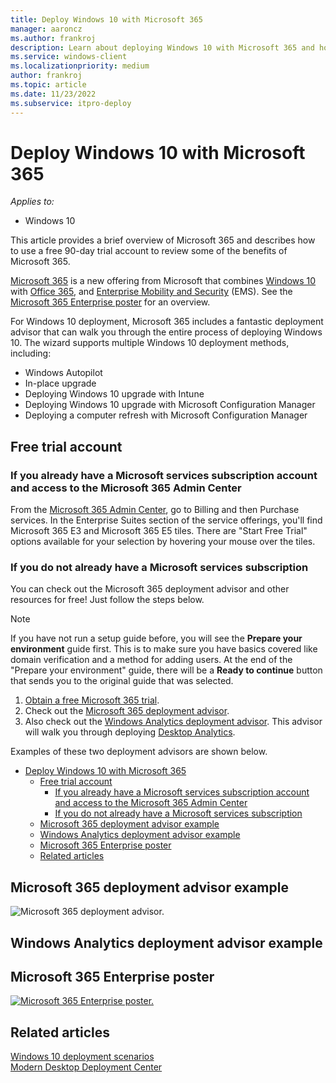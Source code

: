 ```yaml
---
title: Deploy Windows 10 with Microsoft 365
manager: aaroncz
ms.author: frankroj
description: Learn about deploying Windows 10 with Microsoft 365 and how to use a free 90-day trial account to review some of the benefits of Microsoft 365.
ms.service: windows-client
ms.localizationpriority: medium
author: frankroj
ms.topic: article
ms.date: 11/23/2022
ms.subservice: itpro-deploy
---
```


# Deploy Windows 10 with Microsoft 365

*Applies to:*

- Windows 10

This article provides a brief overview of Microsoft 365 and describes how to use a free 90-day trial account to review some of the benefits of Microsoft 365.

[Microsoft 365](https://www.microsoft.com/microsoft-365) is a new offering from Microsoft that combines [Windows 10](https://www.microsoft.com/windows/features) with [Office 365](https://www.microsoft.com/microsoft-365/office-365), and [Enterprise Mobility and Security](https://www.microsoft.com/cloud-platform/enterprise-mobility-security) (EMS). See the [Microsoft 365 Enterprise poster](#microsoft-365-enterprise-poster) for an overview.

For Windows 10 deployment, Microsoft 365 includes a fantastic deployment advisor that can walk you through the entire process of deploying Windows 10. The wizard supports multiple Windows 10 deployment methods, including:

- Windows Autopilot
- In-place upgrade
- Deploying Windows 10 upgrade with Intune
- Deploying Windows 10 upgrade with Microsoft Configuration Manager
- Deploying a computer refresh with Microsoft Configuration Manager

## Free trial account

### If you already have a Microsoft services subscription account and access to the Microsoft 365 Admin Center

From the [Microsoft 365 Admin Center](https://portal.office.com), go to Billing and then Purchase services.
In the Enterprise Suites section of the service offerings, you'll find Microsoft 365 E3 and Microsoft 365 E5 tiles.
There are "Start Free Trial" options available for your selection by hovering your mouse over the tiles.

### If you do not already have a Microsoft services subscription

You can check out the Microsoft 365 deployment advisor and other resources for free! Just follow the steps below.

> [!NOTE]
> If you have not run a setup guide before, you will see the **Prepare your environment** guide first. This is to make sure you have basics covered like domain verification and a method for adding users. At the end of the "Prepare your environment" guide, there will be a **Ready to continue** button that sends you to the original guide that was selected.

1. [Obtain a free Microsoft 365 trial](/microsoft-365/commerce/try-or-buy-microsoft-365).
2. Check out the [Microsoft 365 deployment advisor](https://aka.ms/microsoft365setupguide).
3. Also check out the [Windows Analytics deployment advisor](/mem/configmgr/desktop-analytics/overview). This advisor will walk you through deploying [Desktop Analytics](/mem/configmgr/desktop-analytics/overview).

Examples of these two deployment advisors are shown below.

- [Deploy Windows 10 with Microsoft 365](#deploy-windows-10-with-microsoft-365)
  - [Free trial account](#free-trial-account)
    - [If you already have a Microsoft services subscription account and access to the Microsoft 365 Admin Center](#if-you-already-have-a-microsoft-services-subscription-account-and-access-to-the-microsoft-365-admin-center)
    - [If you do not already have a Microsoft services subscription](#if-you-do-not-already-have-a-microsoft-services-subscription)
  - [Microsoft 365 deployment advisor example](#microsoft-365-deployment-advisor-example)
  - [Windows Analytics deployment advisor example](#windows-analytics-deployment-advisor-example)
  - [Microsoft 365 Enterprise poster](#microsoft-365-enterprise-poster)
  - [Related articles](#related-articles)

## Microsoft 365 deployment advisor example

![Microsoft 365 deployment advisor.](images/m365da.png)

## Windows Analytics deployment advisor example

## Microsoft 365 Enterprise poster

[![Microsoft 365 Enterprise poster.](images/m365e.png)](https://aka.ms/m365eposter)

## Related articles

[Windows 10 deployment scenarios](windows-10-deployment-scenarios.md)<br>
[Modern Desktop Deployment Center](/microsoft-365/enterprise/desktop-deployment-center-home)
